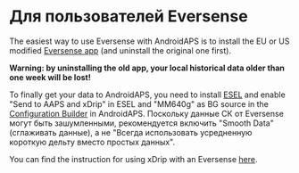 # Для пользователей Eversense

The easiest way to use Eversense with AndroidAPS is to install the EU or US modified [Eversense app](https://cr4ck3d3v3r53n53.club/) (and uninstall the original one first).

**Warning: by uninstalling the old app, your local historical data older than one week will be lost!**

To finally get your data to AndroidAPS, you need to install [ESEL](https://github.com/BernhardRo/Esel/releases) and enable "Send to AAPS and xDrip" in ESEL and "MM640g" as BG source in the [Configuration Builder](../Configuration/Config-Builder.md) in AndroidAPS. Поскольку данные СК от Eversense могут быть зашумленными, рекомендуется включить "Smooth Data" (сглаживать данные), а не "Всегда использовать усредненную короткую дельту вместо простых данных".

You can find the instruction for using xDrip with an Eversense [here](https://github.com/BernhardRo/Esel/tree/master/apk).
